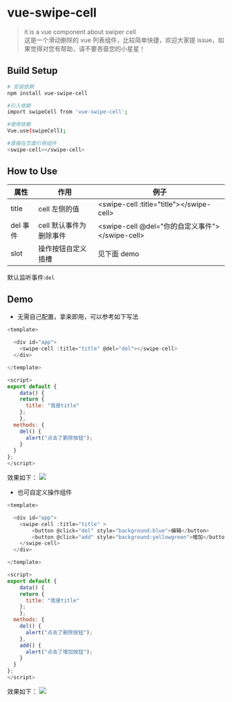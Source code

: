 # vue-swipe-cell

> it is a vue component about swiper cell
> <br>
> 这是一个滑动删除的 vue 列表组件，比较简单快捷，欢迎大家提 issue，如果觉得对您有帮助，请不要吝啬您的小星星！

## Build Setup

```bash
# 安装依赖
npm install vue-swipe-cell

#引入依赖
import swipeCell from 'vue-swipe-cell';

#使用依赖
Vue.use(swipeCell);

#直接在页面引用组件
<swipe-cell></swipe-cell>
```

## How to Use

| 属性     | 作用                    | 例子                                              |
| -------- | ----------------------- | ------------------------------------------------- |
| title    | cell 左侧的值           | \<swipe-cell :title="title">\</swipe-cell>        |
| del 事件 | cell 默认事件为删除事件 | \<swipe-cell @del="你的自定义事件">\</swipe-cell> |
| slot     | 操作按钮自定义插槽      | 见下面 demo                                       |

默认监听事件:`del`

## Demo

- 无需自己配置，拿来即用，可以参考如下写法

```javascript
<template>

  <div id="app">
    <swipe-cell :title="title" @del="del"></swipe-cell>
  </div>

</template>

<script>
export default {
    data() {
    return {
      title: "我是title"
    };
    },
  methods: {
    del() {
      alert("点击了删除按钮");
    }
  }
};
</script>
```

效果如下：
![](https://i.imgur.com/LRSvwAO.gif)

- 也可自定义操作组件

```javascript
<template>

  <div id="app">
    <swipe-cell :title="title" >
        <button @click="del" style="background:blue">编辑</button>
        <button @click="add" style="background:yellowgreen">增加</button>
    </swipe-cell>
  </div>

</template>

<script>
export default {
    data() {
    return {
      title: "我是title"
    };
    },
  methods: {
    del() {
      alert("点击了删除按钮");
    },
    add() {
      alert("点击了增加按钮");
    }
  }
};
</script>
```

效果如下：
![](https://i.imgur.com/N9qM2w8.gif)
